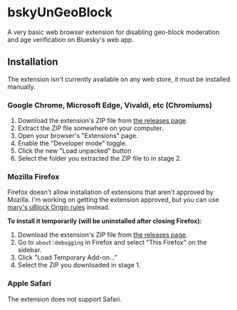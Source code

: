 # bskyUnGeoBlock

A very basic web browser extension for disabling geo-block moderation and age
verification on Bluesky's web app.

## Installation

The extension isn't currently available on any web store, it must be installed
manually.

### Google Chrome, Microsoft Edge, Vivaldi, etc (Chromiums)

1. Download the extension's ZIP file from [the releases page](https://github.com/InvoxiPlayGames/bskyUnGeoBlock/releases).
2. Extract the ZIP file somewhere on your computer.
3. Open your browser's "Extensions" page.
4. Enable the "Developer mode" toggle.
5. Click the new "Load unpacked" button
6. Select the folder you extracted the ZIP file to in stage 2.

### Mozilla Firefox

Firefox doesn't allow installation of extensions that aren't approved by Mozilla.
I'm working on getting the extension approved, but you can use
[mary's uBlock Origin rules](https://gist.github.com/mary-ext/6e27b24a83838202908808ad528b3318)
instead.

**To install it temporarily (will be uninstalled after closing Firefox):**

1. Download the extension's ZIP file from [the releases page](https://github.com/InvoxiPlayGames/bskyUnGeoBlock/releases).
2. Go to `about:debugging` in Firefox and select "This Firefox" on the sidebar.
3. Click "Load Temporary Add-on..."
4. Select the ZIP you downloaded in stage 1.

### Apple Safari

The extension does not support Safari.
